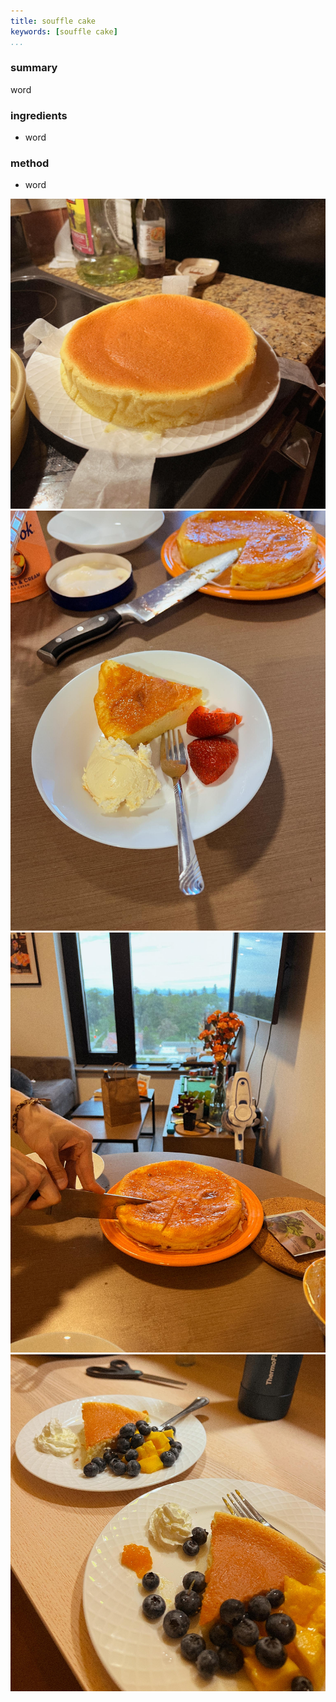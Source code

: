 ```yaml
---
title: souffle cake
keywords: [souffle cake]
...
```


### summary
word

### ingredients
- word

### method
- word

![](img/12.jpg)
![](img/10.jpg)
![](img/9.jpg)
![](img/13.jpg)
